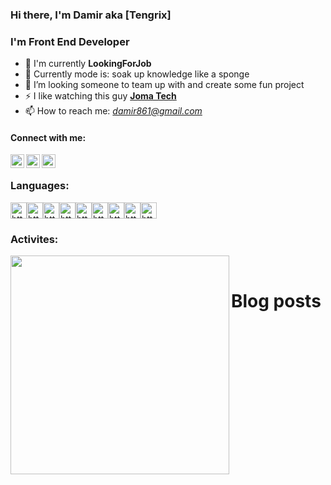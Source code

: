 ### Hi there, I'm Damir aka **[Tengrix]**

### I'm Front End Developer

- 🔭 I'm currently **LookingForJob**
- 🌱 Currently mode is: soak up knowledge like a sponge
- 👯 I’m looking someone to team up with and create some fun project
- ⚡ I like watching this guy **[Joma Tech](https://www.youtube.com/c/JomaOppa)**
- 📫 How to reach me: _[damir861@gmail.com]()_
#### Connect with me: 


[<img align='left' alt='https://www.linkedin.com/in/damir-uakhit-75b0b9132/' width='22px' src='https://cdn2.iconfinder.com/data/icons/social-media-2285/512/1_Linkedin_unofficial_colored_svg-512.png' />](https://www.linkedin.com/in/damir-uakhit-75b0b9132/)

[<img align='left' alt='https://www.instagram.com/damir.gst/' padding-left="10px" width='22px' src='https://cdn4.iconfinder.com/data/icons/colorful-guache-social-media-logos-1/155/social-media_instagram-black-512.png' />](https://www.instagram.com/damir.gst/)

[<img align='left' alt='https://www.facebook.com/profile.php?id=100004856475563' width='22px' src='https://cdn2.iconfinder.com/data/icons/colorful-guache-social-media-logos-1/155/social-media_facebook-512.png' />](https://www.facebook.com/profile.php?id=100004856475563)


<br/>

### Languages:
<img alt='https://www.facebook.com/profile.php?id=100004856475563' width='26px' padding-left="1px" src='https://cdn1.iconfinder.com/data/icons/logotypes/32/badge-html-5-256.png' /><img alt='https://www.facebook.com/profile.php?id=100004856475563' width='26px' padding-left="10px" src='https://cdn1.iconfinder.com/data/icons/logotypes/32/badge-css-3-512.png' /><img alt='https://www.facebook.com/profile.php?id=100004856475563' width='26px' padding-left="10px" src='https://cdn2.iconfinder.com/data/icons/designer-skills/128/code-programming-javascript-software-develop-command-language-512.png' /><img alt='https://www.facebook.com/profile.php?id=100004856475563' width='26px' padding-left="10px" src='https://cdn.icon-icons.com/icons2/2107/PNG/128/file_type_typescript_official_icon_130107.png' /><img alt='https://www.facebook.com/profile.php?id=100004856475563' width='26px' padding-left="10px" src='https://cdn1.iconfinder.com/data/icons/soleicons-fill-vol-1/64/reactjs_javascript_library_atom_atomic_react-256.png' /><img alt='https://www.facebook.com/profile.php?id=100004856475563' width='26px' padding-left="10px" src='https://cdn.icon-icons.com/icons2/2415/PNG/512/bootstrap_plain_logo_icon_146619.png' /><img alt='https://www.facebook.com/profile.php?id=100004856475563' width='26px' padding-left="10px" src='https://cdn.icon-icons.com/icons2/2248/PNG/512/material_ui_icon_137419.png' /><img alt='https://www.facebook.com/profile.php?id=100004856475563' width='26px' padding-left="10px" src='https://cdn4.iconfinder.com/data/icons/logos-and-brands/512/233_Node_Js_logo-128.png' /><img alt='https://www.facebook.com/profile.php?id=100004856475563' width='26px' padding-left="10px" src='https://cdn.icon-icons.com/icons2/2107/PNG/512/file_type_storybook_icon_130145.png' />

### Activites:

[<img align='left' width='350px' src='https://www.codewars.com/users/Damir.gst/badges/large' />](https://www.codewars.com/users/Damir.gst/badges/large)

<br/>

# Blog posts
<!-- BLOG-POST-LIST:START -->
<!-- BLOG-POST-LIST:END -->
